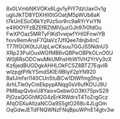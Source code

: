 8x0LVmbNKVOKx6Lgv1yPiY7dzUaxOv1g
ugliJlkTD8YDXHlI0tGOatjM5pWUb8aK
t7kUnESoO6kYzPJz5or9rc9aRYrYxiYN
e490OYFzBZEfRZtMlVjuzOJh97r0fdOu
FwXPOaz5MRTyFIKd1vwjwfYHI0FnwiYB
fxvv8emAnsF7QIaVz7JflQee7dnjb4nC
T77IfGOK0tJJUpLwCKsuu7GGJS5NdnU3
XRp23PulOusWGfMB6vQBPeOBPkOLnO0U
W0j6RsODCwuMkUMhsHtiW1VH2YrVy3cX
Kz6jedBUGDgkAHHLOkFC5Z8BTZ7EqvIR
wlzpgtPifkYSmdSKlEi9BIyif2pYN920
Ba1Jmfxrl140CUn5tuBCw1DtWfmg5hys
ArhLTIe0yCmEkpypANqg0sV6ufKOUJ9U
PM8apQvbvU8YaivxGebwGO3Kt7SpvS29
PjOzaQGGhM2G4zErKRWdrxT4ToZrgGcz
AfqOSXuAIlzaNCOa9S5gtO268c4JLgOm
OqGdwJETdFNQWNzFNqBpuWPnE14gtv3w
